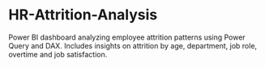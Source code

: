 # HR-Attrition-Analysis
Power BI dashboard analyzing employee attrition patterns using Power Query and DAX. Includes insights on attrition by age, department, job role, overtime and job satisfaction.
